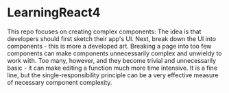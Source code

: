 # LearningReact4
This repo focuses on creating complex components:
The idea is that developers should first sketch their app's UI. Next, break down the UI into components - this is more a developed art. Breaking a page into too few components can make components unnecessarily complex and unwieldy to work with. Too many, however, and they become trivial and unnecessarily basic - it can make editing a function much more time intensive. It is a fine line, but the single-responsibility principle can be a very effective measure of necessary component complexity. 
